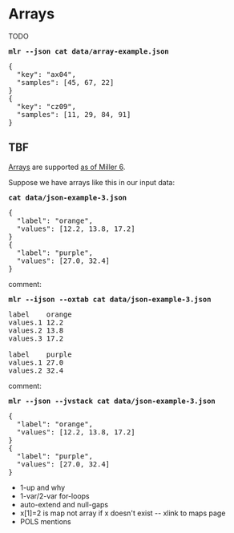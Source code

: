 <!---  PLEASE DO NOT EDIT DIRECTLY. EDIT THE .md.in FILE PLEASE. --->
# Arrays

TODO

<pre class="pre-highlight-in-pair">
<b>mlr --json cat data/array-example.json</b>
</pre>
<pre class="pre-non-highlight-in-pair">
{
  "key": "ax04",
  "samples": [45, 67, 22]
}
{
  "key": "cz09",
  "samples": [11, 29, 84, 91]
}
</pre>

## TBF

[Arrays](reference-dsl-arrays.md) are supported [as of Miller 6](new-in-miller-6.md).

Suppose we have arrays like this in our input data:

<pre class="pre-highlight-in-pair">
<b>cat data/json-example-3.json</b>
</pre>
<pre class="pre-non-highlight-in-pair">
{
  "label": "orange",
  "values": [12.2, 13.8, 17.2]
}
{
  "label": "purple",
  "values": [27.0, 32.4]
}
</pre>

comment:

<pre class="pre-highlight-in-pair">
<b>mlr --ijson --oxtab cat data/json-example-3.json</b>
</pre>
<pre class="pre-non-highlight-in-pair">
label    orange
values.1 12.2
values.2 13.8
values.3 17.2

label    purple
values.1 27.0
values.2 32.4
</pre>

comment:

<pre class="pre-highlight-in-pair">
<b>mlr --json --jvstack cat data/json-example-3.json</b>
</pre>
<pre class="pre-non-highlight-in-pair">
{
  "label": "orange",
  "values": [12.2, 13.8, 17.2]
}
{
  "label": "purple",
  "values": [27.0, 32.4]
}
</pre>

* 1-up and why
* 1-var/2-var for-loops
* auto-extend and null-gaps
* x[1]=2 is map not array if x doesn't exist -- xlink to maps page
* POLS mentions
